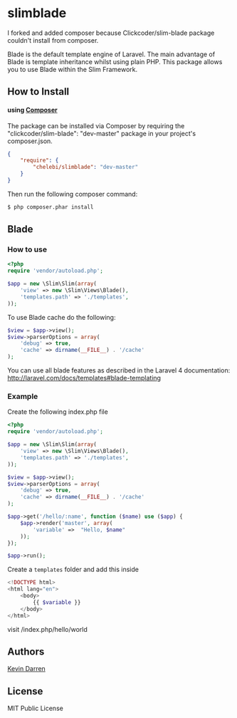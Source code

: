 slimblade
==========

I forked and added composer because Clickcoder/slim-blade package couldn't install from composer.


Blade is the default template engine of Laravel. The main advantage of Blade is template inheritance whilst using plain PHP. This package allows you to use Blade within the Slim Framework.

## How to Install

#### using [Composer](http://getcomposer.org/)

The package can be installed via Composer by requiring the "clickcoder/slim-blade": "dev-master" package in your project's composer.json.
    
```json
{
    "require": {
        "chelebi/slimblade": "dev-master"
    }
}
```

Then run the following composer command:

```bash
$ php composer.phar install
```

## Blade

### How to use
    
```php
<?php
require 'vendor/autoload.php';

$app = new \Slim\Slim(array(
    'view' => new \Slim\Views\Blade(),
	'templates.path' => './templates',
));
```

To use Blade cache do the following:
    
```php
$view = $app->view();
$view->parserOptions = array(
    'debug' => true,
    'cache' => dirname(__FILE__) . '/cache'
);
```

You can use all blade features as described in the Laravel 4 documentation: http://laravel.com/docs/templates#blade-templating

### Example

Create the following index.php file

```php
<?php
require 'vendor/autoload.php';

$app = new \Slim\Slim(array(
    'view' => new \Slim\Views\Blade(),
	'templates.path' => './templates',
));

$view = $app->view();
$view->parserOptions = array(
    'debug' => true,
    'cache' => dirname(__FILE__) . '/cache'
);

$app->get('/hello/:name', function ($name) use ($app) {
	$app->render('master', array(
		'variable' =>  "Hello, $name"
	));
});

$app->run();
```

Create a `templates` folder and add this inside

```php
<!DOCTYPE html>
<html lang="en">
    <body>
		{{ $variable }}
    </body>
</html>
```

visit /index.php/hello/world

## Authors

[Kevin Darren](https://github.com/clickcoder)

## License

MIT Public License

